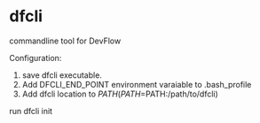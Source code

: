 # dfcli
commandline tool for DevFlow

Configuration:
1. save dfcli executable.
2. Add DFCLI_END_POINT environment varaiable to .bash_profile 
3. Add dfcli location to $PATH (PATH=$PATH:/path/to/dfcli)

run dfcli init
